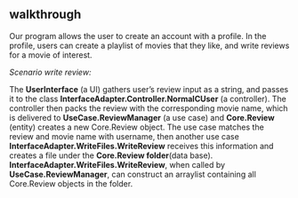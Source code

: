 ## walkthrough



Our program allows the user to create an account with a profile. 
In the profile, users can create a playlist of movies that they like, and write reviews for a movie of interest.

*Scenario write review:* 

The **UserInterface** (a UI) gathers user’s review input as a string, 
and passes it to the class **InterfaceAdapter.Controller.NormalCUser** (a controller). 
The controller then packs the review with the corresponding movie name, 
which is delivered to **UseCase.ReviewManager** (a use case) and **Core.Review** (entity) creates a new Core.Review object. 
The use case matches the review and movie name with username, 
then another use case **InterfaceAdapter.WriteFiles.WriteReview** receives this information and creates a file under the **Core.Review folder**(data base). 
**InterfaceAdapter.WriteFiles.WriteReview**, when called by **UseCase.ReviewManager**, can construct an arraylist containing all Core.Review objects in the folder.

